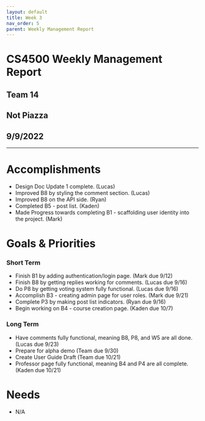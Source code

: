 ```yaml
---
layout: default
title: Week 3
nav_order: 5
parent: Weekly Management Report
---
```

# CS4500 Weekly Management Report 
## Team 14
## Not Piazza
## 9/9/2022
***

# Accomplishments
- Design Doc Update 1 complete. (Lucas)
- Improved B8 by styling the comment section. (Lucas)
- Improved B8 on the API side. (Ryan)
- Completed B5 - post list. (Kaden)
- Made Progress towards completing B1 - scaffolding user identity into the project. (Mark)

# Goals & Priorities
### Short Term
- Finish B1 by adding authentication/login page. (Mark due 9/12) 
- Finish B8 by getting replies working for comments. (Lucas due 9/16)
- Do P8 by getting voting system fully functional. (Lucas due 9/16)
- Accomplish B3 - creating admin page for user roles. (Mark due 9/21)
- Complete P3 by making post list indicators. (Ryan due 9/16)
- Begin working on B4 - course creation page. (Kaden due 10/7)

### Long Term
- Have comments fully functional, meaning B8, P8, and W5 are all done. (Lucas due 9/23)
- Prepare for alpha demo (Team due 9/30)
- Create User Guide Draft (Team due 10/21)
- Professor page fully functional, meaning B4 and P4 are all complete. (Kaden due 10/21)

# Needs
- N/A



